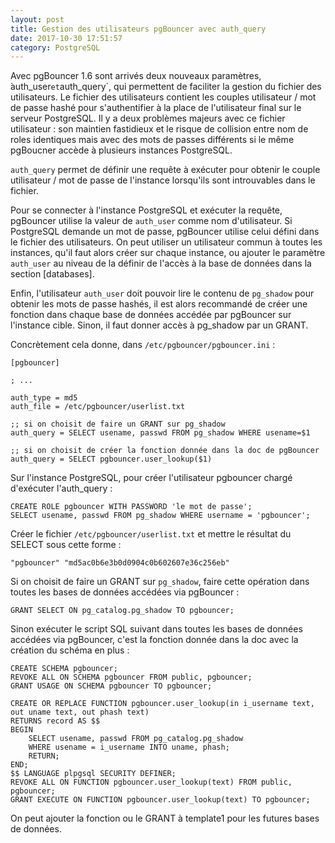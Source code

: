 ```yaml
---
layout: post
title: Gestion des utilisateurs pgBouncer avec auth_query
date: 2017-10-30 17:51:57
category: PostgreSQL
---
```


Avec pgBouncer 1.6 sont arrivés deux nouveaux paramètres, ̀auth_user` et
`auth_query`, qui permettent de faciliter la gestion du fichier des
utilisateurs. Le fichier des utilisateurs contient les couples
utilisateur / mot de passe hashé pour s'authentifier à la place de
l'utilisateur final sur le serveur PostgreSQL. Il y a deux problèmes
majeurs avec ce fichier utilisateur : son maintien fastidieux et le
risque de collision entre nom de roles identiques mais avec des mots
de passes différents si le même pgBoucner accède à plusieurs instances
PostgreSQL.

`auth_query` permet de définir une requête à exécuter pour obtenir le
couple utilisateur / mot de passe de l'instance lorsqu'ils sont
introuvables dans le fichier.

Pour se connecter à l'instance PostgreSQL et exécuter la requête,
pgBouncer utilise la valeur de `auth_user` comme nom d'utilisateur. Si
PostgreSQL demande un mot de passe, pgBouncer utilise celui défini
dans le fichier des utilisateurs. On peut utiliser un utilisateur
commun à toutes les instances, qu'il faut alors créer sur chaque
instance, ou ajouter le paramètre `auth_user` au niveau de la définir
de l'accès à la base de données dans la section [databases].

Enfin, l'utilisateur `auth_user` doit pouvoir lire le contenu de
`pg_shadow` pour obtenir les mots de passe hashés, il est alors
recommandé de créer une fonction dans chaque base de données accédée
par pgBouncer sur l'instance cible. Sinon, il faut donner accès à
pg_shadow par un GRANT.

Concrètement cela donne, dans `/etc/pgbouncer/pgbouncer.ini` :

    [pgbouncer]
    
    ; ...
    
    auth_type = md5
    auth_file = /etc/pgbouncer/userlist.txt
    
    ;; si on choisit de faire un GRANT sur pg_shadow
    auth_query = SELECT usename, passwd FROM pg_shadow WHERE usename=$1
    
    ;; si on choisit de créer la fonction donnée dans la doc de pgBouncer
    auth_query = SELECT pgbouncer.user_lookup($1)

Sur l'instance PostgreSQL, pour créer l'utilisateur pgbouncer chargé
d'exécuter l'auth_query :

    CREATE ROLE pgbouncer WITH PASSWORD 'le mot de passe';
    SELECT usename, passwd FROM pg_shadow WHERE username = 'pgbouncer';

Créer le fichier `/etc/pgbouncer/userlist.txt` et mettre le résultat du SELECT sous cette forme :

    "pgbouncer" "md5ac0b6e3b0d0904c0b602607e36c256eb"

Si on choisit de faire un GRANT sur `pg_shadow`, faire cette opération
dans toutes les bases de données accédées via pgBouncer :

    GRANT SELECT ON pg_catalog.pg_shadow TO pgbouncer;

Sinon exécuter le script SQL suivant dans toutes les bases de données
accédées via pgBouncer, c'est la fonction donnée dans la doc avec la
création du schéma en plus :

    CREATE SCHEMA pgbouncer;
    REVOKE ALL ON SCHEMA pgbouncer FROM public, pgbouncer;
    GRANT USAGE ON SCHEMA pgbouncer TO pgbouncer;
    
    CREATE OR REPLACE FUNCTION pgbouncer.user_lookup(in i_username text, out uname text, out phash text)
    RETURNS record AS $$
    BEGIN
        SELECT usename, passwd FROM pg_catalog.pg_shadow
        WHERE usename = i_username INTO uname, phash;
        RETURN;
    END;
    $$ LANGUAGE plpgsql SECURITY DEFINER;
    REVOKE ALL ON FUNCTION pgbouncer.user_lookup(text) FROM public, pgbouncer;
    GRANT EXECUTE ON FUNCTION pgbouncer.user_lookup(text) TO pgbouncer;

On peut ajouter la fonction ou le GRANT à template1 pour les futures bases de données.
